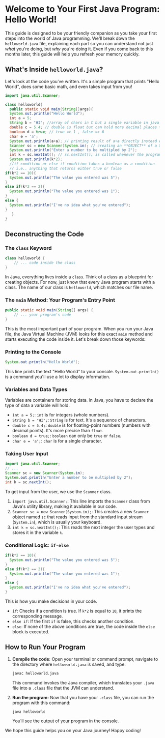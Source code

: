 # Welcome to Your First Java Program: Hello World!

This guide is designed to be your friendly companion as you take your first steps into the world of Java programming. We'll break down the `helloworld.java` file, explaining each part so you can understand not just *what* you're doing, but *why* you're doing it. Even if you come back to this months later, this guide will help you refresh your memory quickly.

## What's Inside `helloworld.java`?

Let's look at the code you've written. It's a simple program that prints "Hello World", does some basic math, and even takes input from you!

```java
import java.util.Scanner;

class helloworld{
  public static void main(String[]args){
  System.out.println("Hello World");
  int a = 5;
  String b = "HI"; //array of chars in C but a single variable in java
  double c = 5.4; // double is float but can hold more decimal places than a float datatype
  boolean d = true; // true => 1 , false => 0
  char e = 'a';
  System.out.println(a+a); // printing result of a+a directly instead of storing them in a variable
  Scanner sc = new Scanner(System.in); // creating an **OBJECT** of a Scanner to read input from the console.
  System.out.println("Enter a number to be multipled by 2");
  int k = sc.nextInt(); // sc.nextInt(); is called whenever the program needs to read the input.
  System.out.println(k*2);
  //if condition or else if condition takes a boolean as a condition
  // i.e.. anything that returns either true or false
if(k*2 == 10){
  System.out.println("The value you entered was 5");
}
else if(k*2 == 2){
  System.out.println("The value you entered was 1");
}
else {
  System.out.println("I've no idea what you've entered");
}
   }
}
```

## Deconstructing the Code

### The `class` Keyword

```java
class helloworld {
    // ... code inside the class
}
```

In Java, everything lives inside a `class`. Think of a class as a blueprint for creating objects. For now, just know that every Java program starts with a class. The name of our class is `helloworld`, which matches our file name.

### The `main` Method: Your Program's Entry Point

```java
public static void main(String[] args) {
    // ... your program's code
}
```

This is the most important part of your program. When you run your Java file, the Java Virtual Machine (JVM) looks for this exact `main` method and starts executing the code inside it. Let's break down those keywords:


### Printing to the Console

```java
System.out.println("Hello World");
```

This line prints the text "Hello World" to your console. `System.out.println()` is a command you'll use a lot to display information.

### Variables and Data Types

Variables are containers for storing data. In Java, you have to declare the type of data a variable will hold.

*   `int a = 5;`: `int` is for integers (whole numbers).
*   `String b = "HI";`: `String` is for text. It's a sequence of characters.
*   `double c = 5.4;`: `double` is for floating-point numbers (numbers with decimal points). It's more precise than `float`.
*   `boolean d = true;`: `boolean` can only be `true` or `false`.
*   `char e = 'a';`: `char` is for a single character.

### Taking User Input

```java
import java.util.Scanner;
// ...
Scanner sc = new Scanner(System.in);
System.out.println("Enter a number to be multipled by 2");
int k = sc.nextInt();
```

To get input from the user, we use the `Scanner` class.

1.  `import java.util.Scanner;`: This line imports the `Scanner` class from Java's utility library, making it available in our code.
2.  `Scanner sc = new Scanner(System.in);`: This creates a new `Scanner` object named `sc` that reads input from the standard input stream (`System.in`), which is usually your keyboard.
3.  `int k = sc.nextInt();`: This reads the next integer the user types and stores it in the variable `k`.

### Conditional Logic: `if-else`

```java
if(k*2 == 10){
  System.out.println("The value you entered was 5");
}
else if(k*2 == 2){
  System.out.println("The value you entered was 1");
}
else {
  System.out.println("I've no idea what you've entered");
}
```

This is how you make decisions in your code.

*   `if`: Checks if a condition is true. If `k*2` is equal to `10`, it prints the corresponding message.
*   `else if`: If the first `if` is false, this checks another condition.
*   `else`: If none of the above conditions are true, the code inside the `else` block is executed.

## How to Run Your Program

1.  **Compile the code:** Open your terminal or command prompt, navigate to the directory where `helloworld.java` is saved, and type:

    ```bash
    javac helloworld.java
    ```

    This command invokes the Java compiler, which translates your `.java` file into a `.class` file that the JVM can understand.

2.  **Run the program:** Now that you have your `.class` file, you can run the program with this command:

    ```bash
    java helloworld
    ```

    You'll see the output of your program in the console.

We hope this guide helps you on your Java journey! Happy coding!
